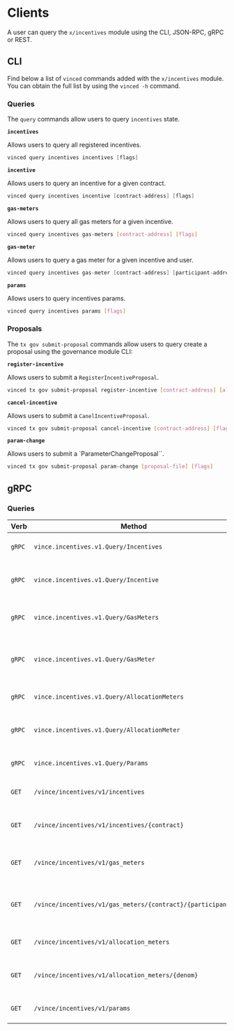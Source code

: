 <!--
order: 8
-->

# Clients

A user can query the `x/incentives` module using the CLI, JSON-RPC, gRPC or REST.

## CLI

Find below a list of `vinced` commands added with the `x/incentives` module. You can obtain the full list by using the `vinced -h` command.

### Queries

The `query` commands allow users to query `incentives` state.

**`incentives`**

Allows users to query all registered incentives.

```go
vinced query incentives incentives [flags]
```

**`incentive`**

Allows users to query an incentive for a given contract.

```go
vinced query incentives incentive [contract-address] [flags]
```

**`gas-meters`**

Allows users to query all gas meters for a given incentive.

```bash
vinced query incentives gas-meters [contract-address] [flags]
```

**`gas-meter`**

Allows users to query a gas meter for a given incentive and user.

```go
vinced query incentives gas-meter [contract-address] [participant-address] [flags]
```

**`params`**

Allows users to query incentives params.

```bash
vinced query incentives params [flags]
```

### Proposals

The `tx gov submit-proposal` commands allow users to query create a proposal using the governance module CLI:

**`register-incentive`**

Allows users to submit a `RegisterIncentiveProposal`.

```bash
vinced tx gov submit-proposal register-incentive [contract-address] [allocation] [epochs] [flags]
```

**`cancel-incentive`**

Allows users to submit a `CanelIncentiveProposal`.

```bash
vinced tx gov submit-proposal cancel-incentive [contract-address] [flags]
```

**`param-change`**

Allows users to submit a `ParameterChangeProposal``.

```bash
vinced tx gov submit-proposal param-change [proposal-file] [flags]
```

## gRPC

### Queries

| Verb   | Method                                                     | Description                                   |
| ------ | ---------------------------------------------------------- | --------------------------------------------- |
| `gRPC` | `vince.incentives.v1.Query/Incentives`                     | Gets all registered incentives                |
| `gRPC` | `vince.incentives.v1.Query/Incentive`                      | Gets incentive for a given contract           |
| `gRPC` | `vince.incentives.v1.Query/GasMeters`                      | Gets gas meters for a given incentive         |
| `gRPC` | `vince.incentives.v1.Query/GasMeter`                       | Gets gas meter for a given incentive and user |
| `gRPC` | `vince.incentives.v1.Query/AllocationMeters`               | Gets all allocation meters                    |
| `gRPC` | `vince.incentives.v1.Query/AllocationMeter`                | Gets allocation meter for a denom             |
| `gRPC` | `vince.incentives.v1.Query/Params`                         | Gets incentives params                        |
| `GET`  | `/vince/incentives/v1/incentives`                          | Gets all registered incentives                |
| `GET`  | `/vince/incentives/v1/incentives/{contract}`               | Gets incentive for a given contract           |
| `GET`  | `/vince/incentives/v1/gas_meters`                          | Gets gas meters for a given incentive         |
| `GET`  | `/vince/incentives/v1/gas_meters/{contract}/{participant}` | Gets gas meter for a given incentive and user |
| `GET`  | `/vince/incentives/v1/allocation_meters`                   | Gets all allocation meters                    |
| `GET`  | `/vince/incentives/v1/allocation_meters/{denom}`           | Gets allocation meter for a denom             |
| `GET`  | `/vince/incentives/v1/params`                              | Gets incentives params                        |
